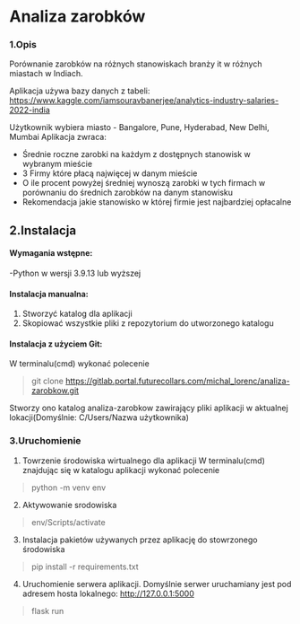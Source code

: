 # Analiza zarobków
### 1.Opis
Porównanie zarobków na różnych stanowiskach branży it w różnych miastach w Indiach.

Aplikacja używa bazy danych z tabeli:
https://www.kaggle.com/iamsouravbanerjee/analytics-industry-salaries-2022-india

Użytkownik wybiera miasto - Bangalore, Pune, Hyderabad, New Delhi, Mumbai
Aplikacja zwraca:
- Średnie roczne zarobki na każdym z dostępnych stanowisk w wybranym mieście
- 3 Firmy które płacą najwięcej w danym mieście
- O ile procent powyżej średniej wynoszą zarobki w tych firmach w porównaniu do średnich zarobków na danym stanowisku
- Rekomendacja jakie stanowisko w której firmie jest najbardziej opłacalne 
## 2.Instalacja
#### Wymagania wstępne:
-Python w wersji 3.9.13 lub wyższej
#### Instalacja manualna:

1. Stworzyć katalog dla aplikacji
2. Skopiować wszystkie pliki z repozytorium do utworzonego katalogu
#### Instalacja z użyciem Git:
W terminalu(cmd) wykonać polecenie
>git clone https://gitlab.portal.futurecollars.com/michal_lorenc/analiza-zarobkow.git

Stworzy ono katalog analiza-zarobkow zawirający pliki aplikacji w aktualnej lokacji(Domyślnie: C/Users/Nazwa użytkownika)

### 3.Uruchomienie

1. Towrzenie środowiska wirtualnego dla aplikacji
W terminalu(cmd) znajdując się w katalogu aplikacji wykonać polecenie
>  python -m venv env
2. Aktywowanie srodowiska
>  env/Scripts/activate
3. Instalacja pakietów używanych przez aplikację do stowrzonego środowiska
> pip install -r requirements.txt
4. Uruchomienie serwera aplikacji. Domyślnie serwer uruchamiany jest pod adresem hosta lokalnego:  http://127.0.0.1:5000

> flask run
